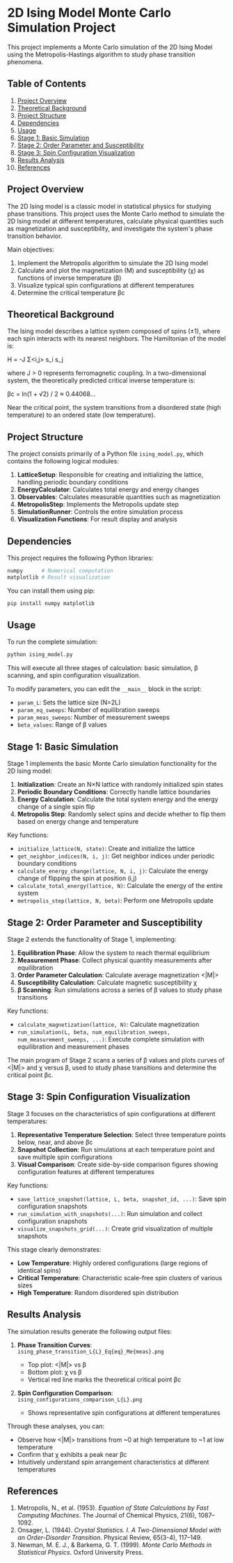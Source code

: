 # 2D Ising Model Monte Carlo Simulation Project

This project implements a Monte Carlo simulation of the 2D Ising Model using the Metropolis-Hastings algorithm to study phase transition phenomena.

## Table of Contents

1. [Project Overview](#project-overview)
2. [Theoretical Background](#theoretical-background)
3. [Project Structure](#project-structure)
4. [Dependencies](#dependencies)
5. [Usage](#usage)
6. [Stage 1: Basic Simulation](#stage-1-basic-simulation)
7. [Stage 2: Order Parameter and Susceptibility](#stage-2-order-parameter-and-susceptibility)
8. [Stage 3: Spin Configuration Visualization](#stage-3-spin-configuration-visualization)
9. [Results Analysis](#results-analysis)
10. [References](#references)

## Project Overview

The 2D Ising model is a classic model in statistical physics for studying phase transitions. This project uses the Monte Carlo method to simulate the 2D Ising model at different temperatures, calculate physical quantities such as magnetization and susceptibility, and investigate the system's phase transition behavior.

Main objectives:
1. Implement the Metropolis algorithm to simulate the 2D Ising model
2. Calculate and plot the magnetization (M) and susceptibility (χ) as functions of inverse temperature (β)
3. Visualize typical spin configurations at different temperatures
4. Determine the critical temperature βc

## Theoretical Background

The Ising model describes a lattice system composed of spins (±1), where each spin interacts with its nearest neighbors. The Hamiltonian of the model is:

H = -J Σ<i,j> s_i s_j

where J > 0 represents ferromagnetic coupling. In a two-dimensional system, the theoretically predicted critical inverse temperature is:

βc = ln(1 + √2) / 2 ≈ 0.44068...

Near the critical point, the system transitions from a disordered state (high temperature) to an ordered state (low temperature).

## Project Structure

The project consists primarily of a Python file `ising_model.py`, which contains the following logical modules:

1. **LatticeSetup**: Responsible for creating and initializing the lattice, handling periodic boundary conditions
2. **EnergyCalculator**: Calculates total energy and energy changes
3. **Observables**: Calculates measurable quantities such as magnetization
4. **MetropolisStep**: Implements the Metropolis update step
5. **SimulationRunner**: Controls the entire simulation process
6. **Visualization Functions**: For result display and analysis

## Dependencies

This project requires the following Python libraries:

```bash
numpy      # Numerical computation
matplotlib # Result visualization
```

You can install them using pip:

```bash
pip install numpy matplotlib
```

## Usage

To run the complete simulation:

```bash
python ising_model.py
```

This will execute all three stages of calculation: basic simulation, β scanning, and spin configuration visualization.

To modify parameters, you can edit the `__main__` block in the script:
- `param_L`: Sets the lattice size (N=2L)
- `param_eq_sweeps`: Number of equilibration sweeps
- `param_meas_sweeps`: Number of measurement sweeps
- `beta_values`: Range of β values

## Stage 1: Basic Simulation

Stage 1 implements the basic Monte Carlo simulation functionality for the 2D Ising model:

1. **Initialization**: Create an N×N lattice with randomly initialized spin states
2. **Periodic Boundary Conditions**: Correctly handle lattice boundaries
3. **Energy Calculation**: Calculate the total system energy and the energy change of a single spin flip
4. **Metropolis Step**: Randomly select spins and decide whether to flip them based on energy change and temperature

Key functions:
- `initialize_lattice(N, state)`: Create and initialize the lattice
- `get_neighbor_indices(N, i, j)`: Get neighbor indices under periodic boundary conditions
- `calculate_energy_change(lattice, N, i, j)`: Calculate the energy change of flipping the spin at position (i,j)
- `calculate_total_energy(lattice, N)`: Calculate the energy of the entire system
- `metropolis_step(lattice, N, beta)`: Perform one Metropolis update

## Stage 2: Order Parameter and Susceptibility

Stage 2 extends the functionality of Stage 1, implementing:

1. **Equilibration Phase**: Allow the system to reach thermal equilibrium
2. **Measurement Phase**: Collect physical quantity measurements after equilibration
3. **Order Parameter Calculation**: Calculate average magnetization <|M|>
4. **Susceptibility Calculation**: Calculate magnetic susceptibility χ
5. **β Scanning**: Run simulations across a series of β values to study phase transitions

Key functions:
- `calculate_magnetization(lattice, N)`: Calculate magnetization
- `run_simulation(L, beta, num_equilibration_sweeps, num_measurement_sweeps, ...)`: Execute complete simulation with equilibration and measurement phases

The main program of Stage 2 scans a series of β values and plots curves of <|M|> and χ versus β, used to study phase transitions and determine the critical point βc.

## Stage 3: Spin Configuration Visualization

Stage 3 focuses on the characteristics of spin configurations at different temperatures:

1. **Representative Temperature Selection**: Select three temperature points below, near, and above βc
2. **Snapshot Collection**: Run simulations at each temperature point and save multiple spin configurations
3. **Visual Comparison**: Create side-by-side comparison figures showing configuration features at different temperatures

Key functions:
- `save_lattice_snapshot(lattice, L, beta, snapshot_id, ...)`: Save spin configuration snapshots
- `run_simulation_with_snapshots(...)`: Run simulation and collect configuration snapshots
- `visualize_snapshots_grid(...)`: Create grid visualization of multiple snapshots

This stage clearly demonstrates:
- **Low Temperature**: Highly ordered configurations (large regions of identical spins)
- **Critical Temperature**: Characteristic scale-free spin clusters of various sizes
- **High Temperature**: Random disordered spin distribution

## Results Analysis

The simulation results generate the following output files:

1. **Phase Transition Curves**: `ising_phase_transition_L{L}_Eq{eq}_Me{meas}.png`
   - Top plot: <|M|> vs β
   - Bottom plot: χ vs β
   - Vertical red line marks the theoretical critical point βc

2. **Spin Configuration Comparison**: `ising_configurations_comparison_L{L}.png`
   - Shows representative spin configurations at different temperatures

Through these analyses, you can:
- Observe how <|M|> transitions from ~0 at high temperature to ~1 at low temperature
- Confirm that χ exhibits a peak near βc
- Intuitively understand spin arrangement characteristics at different temperatures

## References

1. Metropolis, N., et al. (1953). *Equation of State Calculations by Fast Computing Machines*. The Journal of Chemical Physics, 21(6), 1087–1092.
2. Onsager, L. (1944). *Crystal Statistics. I. A Two-Dimensional Model with an Order-Disorder Transition*. Physical Review, 65(3-4), 117–149.
3. Newman, M. E. J., & Barkema, G. T. (1999). *Monte Carlo Methods in Statistical Physics*. Oxford University Press. 